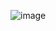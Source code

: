 ![image](https://github.com/q1000treadz/thread2/assets/42095596/643e0045-34ac-4fcf-b1db-82ae8eb93dd2)
